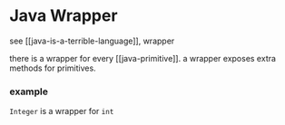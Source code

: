 # Java Wrapper

see [[java-is-a-terrible-language]], wrapper

there is a wrapper for every [[java-primitive]]. a wrapper exposes extra methods for primitives.

### example

`Integer` is a wrapper for `int`
